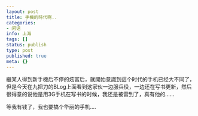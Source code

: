 ```yaml
---
layout: post
title: 手機的時代啊..
categories:
- 闲话
info: 上海
tags: []
status: publish
type: post
published: true
meta: {}
---
```


繼某人得到新手機后不停的炫富后，就開始意識到這个时代的手机已经大不同了，但是今天在九把刀的BLog上面看到这家伙一边服兵役，一边还在写书更新，然后很得意的说他是用3G手机在写书的时候，我还是被雷到了，真有他的......

等我有钱了，我也要搞个华丽的手机....

